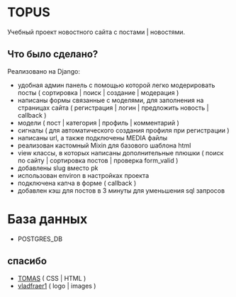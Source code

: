 # TOPUS

Учебный проект новостного сайта с постами | новостями.

## Что было сделано?

Реализовано на Django:
- удобная админ панель с помощью которой легко модерировать посты  ( сортировка | поиск | создание | модерация )
- написаны формы связанные с моделями, для заполнения на страницах сайта ( регистрация | логин | предложить новость | callback )
- модели ( пост | категория | профиль | комментарий )
- сигналы ( для автоматического создания профиля при регистрации )
- написаны url, а также подключены MEDIA файлы
- реализован кастомный Mixin для базового шаблона html
- view классы, в которых написаны дополнительные плюшки ( поиск по сайту | сортировка постов | проверка form_valid )
- добавлены slug вместо pk
- использован environ в настройках проекта
- подключена капча в форме ( callback )
- добавлен кэш для постов в 3 минуты для уменьшения sql запросов


# База данных
- POSTGRES_DB


## спасибо
- [TOMAS](https://www.instagram.com/liondteach/) ( CSS | HTML )
- [vladfraer1](https://www.youtube.com/@vladfraer1) ( logo | images )
